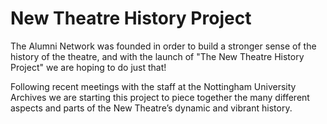 # New Theatre History Project

The Alumni Network was founded in order to build a stronger sense of the history of the theatre, and with the launch of "The New Theatre History Project" we are hoping to do just that!

Following recent meetings with the staff at the Nottingham University Archives we are starting this project to piece together the many different aspects and parts of the New Theatre’s dynamic and vibrant history.



